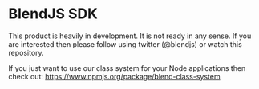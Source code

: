 BlendJS SDK
===========

This product is heavily in development. It is not ready in any sense. If you are interested then please follow using twitter (@blendjs) or watch this repository.

If you just want to use our class system for your Node applications then check out: https://www.npmjs.org/package/blend-class-system

